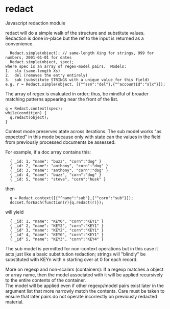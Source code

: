 redact
======

Javascript redaction module

redact will do a simple walk of the structure and substitute values.
Redaction is done in-place but the ref to the input is
returned as a convenience.
```
  Redact.simple(object); // same-length Xing for strings, 999 for numbers, 2001-01-01 for dates
  Redact.simple(object, spec);
where spec is an array of regex-model pairs.  Models:
1.  slx (same-length Xs)
2.  del (removes the entry entirely)
3.  sub (substitute STRINGS with a unique value for this field)
e.g. r = Redact.simple(object, [{"^ssn":"del"},{"^accountId":"slx"}]);
```

The array of regex is evaluated in order; thus, be mindful of broader
matching patterns appearing near the front of the list.  


```
q = Redact.context(spec);
while(condition) {
  q.redact(object);
}
```
Context mode preserves atate across iterations.  The sub model works "as
expected" in this mode because only with state can the values in the field
from previously processed documents be assessed.

For example, if a doc array contains this:
```
  { _id: 1, "name": "buzz", "corn":"dog" }
  { _id: 2, "name": "anthony", "corn":"dog" }
  { _id: 3, "name": "anthony", "corn":"dog" }
  { _id: 4, "name": "buzz", "corn":"dog" }
  { _id: 5, "name": "steve", "corn":"husk" }
```
then 
```
  q = Redact.context([{"^name":"sub"},{"^corn":"sub"}]); 
  docset.forEach(function(r){q.redact(r)});
```
will yield
```
  { _id: 1, "name": "KEY0", "corn":"KEY1" }
  { _id" 2, "name": "KEY2", "corn":"KEY1" }
  { _id" 3, "name": "KEY2", "corn":"KEY1" }
  { _id" 4, "name": "KEY0", "corn":"KEY1" }
  { _id" 5, "name": "KEY3", "corn":"KEY4" }
```
The sub model is permitted for non-context operations but in this case 
it acts just like a basic substitution redaction; strings will "blindly"
be substituted with KEYn with n starting over at 0 for each record.

More on regexp and non-scalars (containers):
If a regexp matches a object or array name, then the model associated with
it will be applied recursively to the entire contents of the container.  
The model will be applied even if other regexp/model pairs exist later in the
argument list that more narrowly match the contents.  Care must be taken
to ensure that later pairs do not operate incorrectly on previously 
redacted material.
